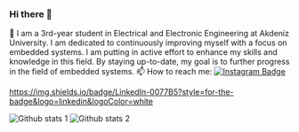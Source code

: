 ### Hi there 👋
🔭 I am a 3rd-year student in Electrical and Electronic Engineering at Akdeniz University. I am dedicated to continuously improving myself with a focus on embedded systems. I am putting in active effort to enhance my skills and knowledge in this field. By staying up-to-date, my goal is to further progress in the field of embedded systems.
📫 How to reach me:
[![Instagram Badge](https://img.shields.io/badge/-Instagram-C13584?style=flat-quare&labelColor=C13584&logo=instagram&logoColor=white&link=link)](https://www.instagram.com/mehmt.kara/)

https://img.shields.io/badge/LinkedIn-0077B5?style=for-the-badge&logo=linkedin&logoColor=white

![Github stats 1](https://github-readme-stats.vercel.app/api?username=mehmetkara7&show_icons=true&theme=gradient) 
![Github stats 2](https://github-readme-stats.vercel.app/api?username=mehmetkara7&show_icons=true&theme=radical)

<!--
**mehmetkara7/mehmetkara7** is a ✨ _special_ ✨ repository because its `README.md` (this file) appears on your GitHub profile.

Here are some ideas to get you started:

- 🔭 I am a 3rd-year student in Electrical and Electronic Engineering at Akdeniz University. I am dedicated to continuously improving myself with a focus on embedded systems. I am putting in active effort to enhance my skills and knowledge in this field. By staying up-to-date, my goal is to further progress in the field of embedded systems.
- 🌱 I’m currently learning ...
- 👯 I’m looking to collaborate on ...
- 🤔 I’m looking for help with ...
- 💬 Ask me about ...
- 📫 How to reach me: ...
- 😄 Pronouns: ...
- ⚡ Fun fact: ...
-->
